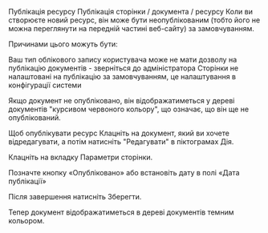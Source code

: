 Публікація ресурсу
Публікація сторінки / документа / ресурсу
Коли ви створюєте новий ресурс, він може бути неопублікованим (тобто його не можна переглянути на передній частині веб-сайту) за замовчуванням.

Причинами цього можуть бути:

Ваш тип облікового запису користувача може не мати дозволу на публікацію документів - зверніться до адміністратора
Сторінки не налаштовані на публікацію за замовчуванням, це налаштування в конфігурації системи


Якщо документ не опубліковано, він відображатиметься у дереві документів "курсивом червоного кольору", що означає, що він ще не опублікований.



Щоб опублікувати ресурс
Клацніть на документ, який ви хочете відредагувати, а потім натисніть "Редагувати" в піктограмах Дія.



Клацніть на вкладку Параметри сторінки.



Позначте кнопку «Опубліковано» або встановіть дату в полі «Дата публікації»



Після завершення натисніть Зберегти.



Тепер документ відображатиметься в дереві документів темним кольором.
